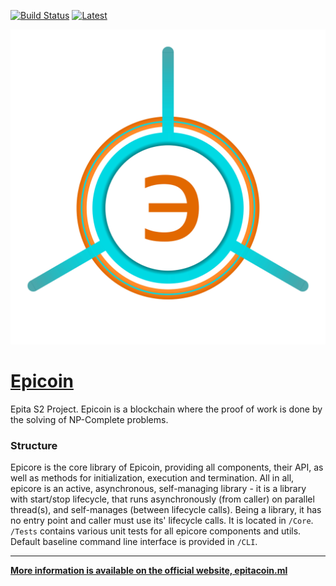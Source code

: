 [![Build Status](https://travis-ci.org/Fundamentally-Uncentralizable-Cookies/Epicoin.svg)](https://travis-ci.org/Fundamentally-Uncentralizable-Cookies/Epicoin) [![Latest](http://github-release-version.herokuapp.com/github/Fundamentally-Uncentralizable-Cookies/Epicoin/release.svg?style=flat)](https://github.com/Fundamentally-Uncentralizable-Cookies/Epicoin/releases/latest)

[![Logo](LOGO.png)](https://epitacoin.ml)
# [Epicoin](https://epitacoin.ml)
Epita S2 Project. Epicoin is a blockchain where the proof of work is done by the solving of NP-Complete problems.
### Structure
Epicore is the core library of Epicoin, providing all components, their API, as well as methods for initialization, execution and termination. All in all, epicore is an active, asynchronous, self-managing library - it is a library with start/stop lifecycle, that runs asynchronously (from caller) on parallel thread(s), and self-manages (between lifecycle calls). Being a library, it has no entry point and caller must use its' lifecycle calls. It is located in `/Core`.
`/Tests` contains various unit tests for all epicore components and utils.
Default baseline command line interface is provided in `/CLI`.

---
**[More information is available on the official website, epitacoin.ml](https://epitacoin.ml)**